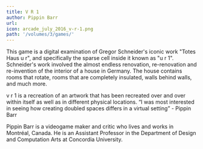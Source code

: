 ```yaml
---
title: V R 1
author: Pippin Barr
url: 
icon: arcade_july_2016_v-r-1.png 
path: '/volumes/3/games/'
---
```

This game is a digital examination of Gregor Schneider's iconic work "Totes Haus u r", and
specifically the sparse cell inside it known as "u r 1". Schneider's work involved the almost
endless renovation, re-renovation and re-invention of the interior of a house in Germany. The
house contains rooms that rotate, rooms that are completely insulated, walls behind walls, and
much more.

v r 1 is a recreation of an artwork that has been recreated over and over within itself as well
as in different physical locations. “I was most interested in seeing how creating doubled
spaces differs in a virtual setting” - Pippin Barr

Pippin Barr is a videogame maker and critic who lives and works in Montréal, Canada. He is an
Assistant Professor in the Department of Design and Computation Arts at Concordia University.